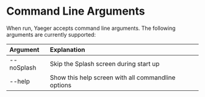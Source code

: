# Command Line Arguments

When run, Yaeger accepts command line arguments. The following arguments 
are currently supported:

| Argument     | Explanation                                           |
| :------------| :-----------------------------------------------------|
| --noSplash   | Skip the Splash screen during start up                |
| --help       | Show this help screen with all commandline options    |
